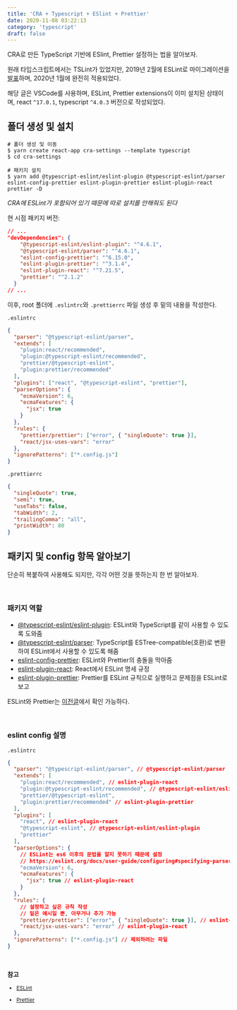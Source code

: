 ```yaml
---
title: 'CRA + Typescript + ESlint + Prettier'
date: 2020-11-08 03:22:13
category: 'typescript'
draft: false
---
```


CRA로 만든 TypeScript 기반에 ESlint, Prettier 설정하는 법을 알아보자.

원래 타입스크립트에서는 TSLint가 있었지만, 2019년 2월에 ESLint로 마이그레이션을 [발표](https://github.com/palantir/tslint/issues/4534)하며, 2020년 1월에 완전히 적용되었다.

해당 글은 VSCode를 사용하며, ESLint, Prettier extensions이 이미 설치된 상태이며, react `^17.0.1`, typescript `^4.0.3` 버전으로 작성되었다.

## 폴더 생성 및 설치

```shell
# 폴더 생성 및 이동
$ yarn create react-app cra-settings --template typescript
$ cd cra-settings

# 패키지 설치
$ yarn add @typescript-eslint/eslint-plugin @typescript-eslint/parser eslint-config-prettier eslint-plugin-prettier eslint-plugin-react prettier -D
```

_CRA에 ESLint가 포함되어 있기 때문에 따로 설치를 안해줘도 된다_

현 시점 패키지 버전:

```json
// ...
"devDependencies": {
    "@typescript-eslint/eslint-plugin": "^4.6.1",
    "@typescript-eslint/parser": "^4.6.1",
    "eslint-config-prettier": "^6.15.0",
    "eslint-plugin-prettier": "^3.1.4",
    "eslint-plugin-react": "^7.21.5",
    "prettier": "^2.1.2"
  }
// ...
```

이후, root 폴더에 `.eslintrc`와 `.prettierrc` 파일 생성 후 밑의 내용을 작성한다.

`.eslintrc`

```json
{
  "parser": "@typescript-eslint/parser",
  "extends": [
    "plugin:react/recommended",
    "plugin:@typescript-eslint/recommended",
    "prettier/@typescript-eslint",
    "plugin:prettier/recommended"
  ],
  "plugins": ["react", "@typescript-eslint", "prettier"],
  "parserOptions": {
    "ecmaVersion": 6,
    "ecmaFeatures": {
      "jsx": true
    }
  },
  "rules": {
    "prettier/prettier": ["error", { "singleQuote": true }],
    "react/jsx-uses-vars": "error"
  },
  "ignorePatterns": ["*.config.js"]
}
```

`.prettierrc`

```json
{
  "singleQuote": true,
  "semi": true,
  "useTabs": false,
  "tabWidth": 2,
  "trailingComma": "all",
  "printWidth": 80
}
```

## 패키지 및 config 항목 알아보기

단순히 복붙하여 사용해도 되지만, 각각 어떤 것을 뜻하는지 한 번 알아보자.

<br />

### 패키지 역할

- [@typescript-eslint/eslint-plugin](https://www.npmjs.com/package/@typescript-eslint/eslint-plugin): ESLint와 TypeScript를 같이 사용할 수 있도록 도와줌
- [@typescript-eslint/parser](https://www.npmjs.com/package/@typescript-eslint/parser): TypeScript를 ESTree-compatible(호환)로 변환하여 ESLint에서 사용할 수 있도록 해줌
- [eslint-config-prettier](https://github.com/prettier/eslint-config-prettier): ESLint와 Prettier의 충돌을 막아줌
- [eslint-plugin-react](https://github.com/yannickcr/eslint-plugin-react): React에서 ESLint 명세 규정
- [eslint-plugin-prettier](https://github.com/prettier/eslint-plugin-prettier): Prettier를 ESLint 규칙으로 실행하고 문제점을 ESLint로 보고

ESLint와 Prettier는 [이전글](https://howdy-mj.me/node/eslint-and-prettier/)에서 확인 가능하다.

<br />

### eslint config 설명

`.eslintrc`

```json
{
  "parser": "@typescript-eslint/parser", // @typescript-eslint/parser
  "extends": [
    "plugin:react/recommended", // eslint-plugin-react
    "plugin:@typescript-eslint/recommended", // @typescript-eslint/eslint-plugin
    "prettier/@typescript-eslint",
    "plugin:prettier/recommended" // eslint-plugin-prettier
  ],
  "plugins": [
    "react", // eslint-plugin-react
    "@typescript-eslint", // @typescript-eslint/eslint-plugin
    "prettier"
  ],
  "parserOptions": {
    // ESLint는 es6 이후의 문법을 알지 못하기 때문에 설정
    // https://eslint.org/docs/user-guide/configuring#specifying-parser-options
    "ecmaVersion": 6,
    "ecmaFeatures": {
      "jsx": true // eslint-plugin-react
    }
  },
  "rules": {
    // 설정하고 싶은 규칙 작성
    // 밑은 예시일 뿐, 아무거나 추가 가능
    "prettier/prettier": ["error", { "singleQuote": true }], // eslint-plugin-prettier
    "react/jsx-uses-vars": "error" // eslint-plugin-react
  },
  "ignorePatterns": ["*.config.js"] // 제외하려는 파일
}
```

<br />

**참고**

<div style="font-size: 12px;">

- [ESLint](https://eslint.org/)

- [Prettier](https://prettier.io/)

</div>
